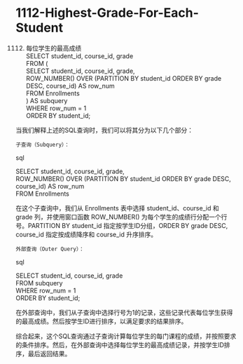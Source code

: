 # 1112-Highest-Grade-For-Each-Student
1112. 每位学生的最高成绩  
SELECT student_id, course_id, grade  
FROM (  
  SELECT student_id, course_id, grade,  
    ROW_NUMBER() OVER (PARTITION BY student_id ORDER BY grade DESC, course_id) AS row_num  
  FROM Enrollments  
) AS subquery  
WHERE row_num = 1  
ORDER BY student_id;  


当我们解释上述的SQL查询时，我们可以将其分为以下几个部分：

    子查询（Subquery）：

sql

SELECT student_id, course_id, grade,  
  ROW_NUMBER() OVER (PARTITION BY student_id ORDER BY grade DESC, course_id) AS row_num  
FROM Enrollments  

在这个子查询中，我们从 Enrollments 表中选择 student_id、course_id 和 grade 列，并使用窗口函数 ROW_NUMBER() 为每个学生的成绩行分配一个行号。PARTITION BY student_id 指定按学生ID分组，ORDER BY grade DESC, course_id 指定按成绩降序和 course_id 升序排序。

    外部查询（Outer Query）：

sql

SELECT student_id, course_id, grade  
FROM subquery  
WHERE row_num = 1  
ORDER BY student_id;  

在外部查询中，我们从子查询中选择行号为1的记录，这些记录代表每位学生获得的最高成绩。然后按学生ID进行排序，以满足要求的结果排序。

综合起来，这个SQL查询通过子查询计算每位学生的每门课程的成绩，并按照要求的条件排序。然后，在外部查询中选择每位学生的最高成绩记录，并按学生ID排序，最后返回结果。

